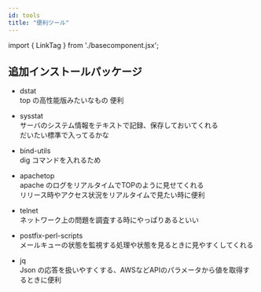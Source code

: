 ```yaml
---
id: tools
title: "便利ツール"
---
```

import { LinkTag } from './basecomponent.jsx';

## 追加インストールパッケージ

* dstat  
  top の高性能版みたいなもの 便利  

* sysstat  
  サーバのシステム情報をテキストで記録、保存しておいてくれる  
  だいたい標準で入ってるかな  

* bind-utils  
  dig コマンドを入れるため  

* apachetop  
  apache のログをリアルタイムでTOPのように見せてくれる  
  リリース時やアクセス状況をリアルタイムで見たい時に便利  

* telnet  
  ネットワーク上の問題を調査する時にやっぱりあるといい  

* postfix-perl-scripts  
  メールキューの状態を監視する処理や状態を見るときに見やすくしてくれる  

* jq  
  Json の応答を扱いやすくする、AWSなどAPIのパラメータから値を取得するときに便利  

